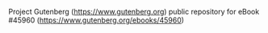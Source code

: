 Project Gutenberg (https://www.gutenberg.org) public repository for eBook #45960 (https://www.gutenberg.org/ebooks/45960)
